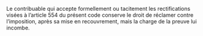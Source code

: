 Le  contribuable  qui  accepte  formellement  ou  tacitement  les rectifications visées à l’article 554 du présent code conserve le droit de réclamer contre l’imposition, après sa mise en recouvrement, mais la charge de la preuve lui incombe.